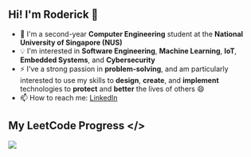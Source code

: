 ## Hi! I'm Roderick 👋

- 🏫 I'm a second-year **Computer Engineering** student at the **National University of Singapore (NUS)**
- 💡 I'm interested in **Software Engineering**, **Machine Learning**, **IoT**, **Embedded Systems**, and **Cybersecurity**
- ⚡ I've a strong passion in **problem-solving**, and am particularly interested to use my skills to **design**, **create**, and **implement** technologies to **protect** and **better** the lives of others 😄
- 📫 How to reach me: [LinkedIn](https://www.linkedin.com/in/roderick-kong/)

## My LeetCode Progress </>
![](https://leetcard.jacoblin.cool/rodi314159?ext=heatmap)

<!--
**rodi-314/rodi-314** is a ✨ _special_ ✨ repository because its `README.md` (this file) appears on your GitHub profile.

Here are some ideas to get you started:

- 🔭 I’m currently working on ...
- 🌱 I’m currently learning ...
- 👯 I’m looking to collaborate on ...
- 🤔 I’m looking for help with ...
- 💬 Ask me about ...
- 📫 How to reach me: ...
- 😄 Pronouns: ...
- ⚡ Fun fact: ...
-->
